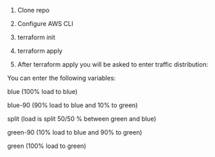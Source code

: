 1. Clone repo

2. Configure AWS CLI

3. terraform init

4. terraform apply

5. After terraform apply you will be asked to enter traffic distribution:

You can enter the following variables:

blue (100% load to blue)

blue-90 (90% load to blue and 10% to green)

split (load is split 50/50 % between green and blue)

green-90 (10% load to blue and 90% to green)

green (100% load to green)
